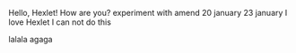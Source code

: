 Hello, Hexlet! How are you?
experiment with amend
20 january
23 january
I love Hexlet
I can not do this

lalala
agaga
